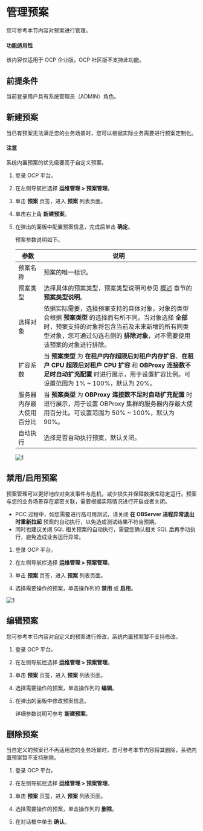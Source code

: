 # 管理预案

您可参考本节内容对预案进行管理。

<main id="notice" type='notice'>
<h4>功能适用性</h4>
<p>该内容仅适用于 OCP 企业版，OCP 社区版不支持此功能。</p>
</main>

## 前提条件

当前登录用户具有系统管理员（ADMIN）角色。

## 新建预案

当已有预案无法满足您的业务场景时，您可以根据实际业务需要进行预案定制化。

<main id="notice" type='notice'>
<h4>注意</h4>
<p>系统内置预案的优先级要高于自定义预案。</p>
</main>

1. 登录 OCP 平台。

2. 在左侧导航栏选择 **运维管理 > 预案管理**。

3. 单击 **预案** 页签，进入 **预案** 列表页面。

4. 单击右上角 **新建预案**。

5. 在弹出的面板中配置预案信息，完成后单击 **确定**。

    预案参数说明如下。

    |  参数  |  说明  |
    |--------|---------|
    |  预案名称  |  预案的唯一标识。  |
    |  预案类型  |  选择具体的预案类型，预案类型说明可参见 [概述](100.plans-overview.md) 章节的 **预案类型说明**。 |
    |  选择对象  |  依据实际需要，选择预案支持的具体对象，对象的类型会根据 **预案类型** 的选择而有所不同。当对象选择 **全部** 时，预案支持的对象将包含当前及未来新增的所有同类型对象，您可通过勾选右侧的 **排除对象**，对不需要使用该预案的对象进行排除。  |
    | 扩容系数  | 当 **预案类型** 为 **在租户内存超限后对租户内存扩容**、**在租户 CPU 超限后对租户 CPU 扩容** 和 **OBProxy 连接数不足时自动扩充配置** 时进行展示，用于设置扩容比例。可设置范围为 1% ~ 100%，默认为 20%。|
    | 服务器内存最大使用百分比 | 当 **预案类型** 为 **OBProxy 连接数不足时自动扩充配置** 时进行展示，用于设置 OBProxy 集群的服务器内存最大使用百分比。可设置范围为 50% ~ 100%，默认为 90%。|
    |  自动执行  |  选择是否自动执行预案，默认关闭。 |

    ![1](https://obbusiness-private.oss-cn-shanghai.aliyuncs.com/doc/img/ocp/430/%E6%96%B0%E5%BB%BA%E9%A2%84%E6%A1%88.png)

## 禁用/启用预案

预案管理可以更好地应对突发事件与危机，减少损失并保障数据库稳定运行。预案与您的业务场景存在紧密关联，需要根据实际情况进行开启或者关闭。

* POC 过程中，如您需要进行高可用测试，请关闭 **在 OBServer 进程异常退出时重新拉起** 预案的自动执行，以免造成测试结果不符合预期。
* 同时也建议关闭 SQL 相关预案的自动执行，需要您确认相关 SQL 后再手动执行，避免造成业务运行异常。

1. 登录 OCP 平台。

2. 在左侧导航栏选择 **运维管理 > 预案管理**。

3. 单击 **预案** 页签，进入 **预案** 列表页面。

4. 选择需要操作的预案，单击操作列的 **禁用** 或 **启用**。

![1](https://obbusiness-private.oss-cn-shanghai.aliyuncs.com/doc/img/ocp/430/%E7%A6%81%E7%94%A8%E9%A2%84%E6%A1%88.png)

## 编辑预案

您可参考本节内容对自定义的预案进行修改，系统内置预案暂不支持修改。

1. 登录 OCP 平台。

2. 在左侧导航栏选择 **运维管理 > 预案管理**。

3. 单击 **预案** 页签，进入 **预案** 列表页面。

4. 选择需要操作的预案，单击操作列的 **编辑**。

5. 在弹出的面板中修改预案信息。

    详细参数说明可参考 **新建预案**。

## 删除预案

当自定义的预案已不再适用您的业务场景时，您可参考本节内容将其删除，系统内置预案暂不支持删除。

1. 登录 OCP 平台。

2. 在左侧导航栏选择 **运维管理 > 预案管理**。

3. 单击 **预案** 页签，进入 **预案** 列表页面。

4. 选择需要操作的预案，单击操作列的 **删除**。

5. 在对话框中单击 **确认**。
